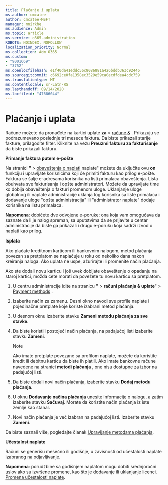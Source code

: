 ```yaml
---
title: Plaćanje i uplata
ms.author: cmcatee
author: cmcatee-MSFT
manager: mnirkhe
ms.audience: Admin
ms.topic: article
ms.service: o365-administration
ROBOTS: NOINDEX, NOFOLLOW
localization_priority: Normal
ms.collection: Adm_O365
ms.custom:
- "9001669"
- "3752"
ms.openlocfilehash: e1f40da41eddc56c8086881a426bddb363c92446
ms.sourcegitcommit: c6692ce0fa1358ec3529e59ca0ecdfdea4cdc759
ms.translationtype: MT
ms.contentlocale: sr-Latn-RS
ms.lasthandoff: 09/14/2020
ms.locfileid: "47686044"
---
```

# <a name="billing-and-payment"></a>Plaćanje i uplata

Račune možete da pronađete na kartici uplate **za**  >  [račune &](https://go.microsoft.com/fwlink/p/?linkid=848039) .  Prikazuju se podrazumevano poslednje tri mesece faktura.  Da biste prikazali starije fakture, prilagodite filter.  Kliknite na vezu **Preuzmi fakturu za fakturisanje** da biste prikazali fakturu.

**Primanje faktura putem e-pošte**

Na stranici **"**  >  [obaveštenja o naplati](https://go.microsoft.com/fwlink/p/?linkid=853212) naplate" možete da uključite ovu **on** funkciju i upravljate korisnicima koji će primiti fakturu kao prilog e-pošte. Faktura se šalje e-adresama korisnika na listi primalaca obaveštenja. Lista obuhvata sve fakturisanja i opšte administratori.  Možete da upravljate time ko dobija obaveštenja o fakturi promenom uloge.  Uklanjanje uloge globalnog ili naplate administracije uklanja tog korisnika sa liste primalaca i dodavanje uloge "opšta administracija" ili "administrator naplate" dodaje korisnika na listu primalaca.

**Napomena**: dobićete dve odvojene e-poruke: ona koja vam omogućava da saznate da li je nalog spreman, sa uputstvima da se prijavite u centar administracije da biste ga prikazali i drugu e-poruku koja sadrži izvod o naplati kao prilog.

**Isplata**

Ako plaćate kreditnom karticom ili bankovnim nalogom, metod plaćanja povezan sa pretplatom se naplaćuje u roku od nekoliko dana nakon kreiranja naloga. Ako uplata ne uspe, ažurirajte ili promenite način plaćanja.

Ako ste dodali novu karticu i još uvek dobijate obaveštenje o opadanju na staroj kartici, možda ćete morati da povežete tu novu karticu sa pretplatom.

1. U centru administracije idite na stranicu **"**  >  **računi plaćanja & uplate**"  >  [Payment methods](https://go.microsoft.com/fwlink/p/?linkid=2018806) .

2. Izaberite način za zamenu. Desni okno navodi sve profile naplate i pojedinačne pretplate koje koriste izabrani metod plaćanja.

3. U desnom oknu izaberite stavku **Zameni metodu plaćanja za sve stavke**.

4. Da biste koristili postojeći način plaćanja, na padajućoj listi izaberite stavku **Zameni**.

    > [!NOTE]
    > Ako imate pretplate povezane sa profilom naplate, možete da koristite kredit ili debitnu karticu da biste ih platili. Ako imate bankovne račune navedene na stranici **metodi plaćanja** , one nisu dostupne za izbor na padajućoj listi.

5. Da biste dodali novi način plaćanja, izaberite stavku **Dodaj metodu plaćanja**.

6. U oknu **Dodavanje načina plaćanja** unesite informacije o nalogu, a zatim izaberite stavku **Sačuvaj**. Morate da koristite način plaćanja iz iste zemlje kao stanar.

7. Novi način plaćanja je već izabran na padajućoj listi. Izaberite stavku **Zameni**.

Da biste saznali više, pogledajte članak [Upravljanje metodama plaćanja](https://docs.microsoft.com/microsoft-365/commerce/billing-and-payments/manage-payment-methods).

**Učestalost naplate**

Računi se generišu mesečno ili godišnje, u zavisnosti od učestalosti naplate izabranog na odjavljivanje.  

**Napomena**: porudžbine sa godišnjem naplatom mogu dobiti srednjoročni uslov ako su izvršene promene, kao što je dodavanje ili uklanjanje licenci. [Promena učestalosti naplate](https://docs.microsoft.com/microsoft-365/commerce/billing-and-payments/change-payment-frequency).
